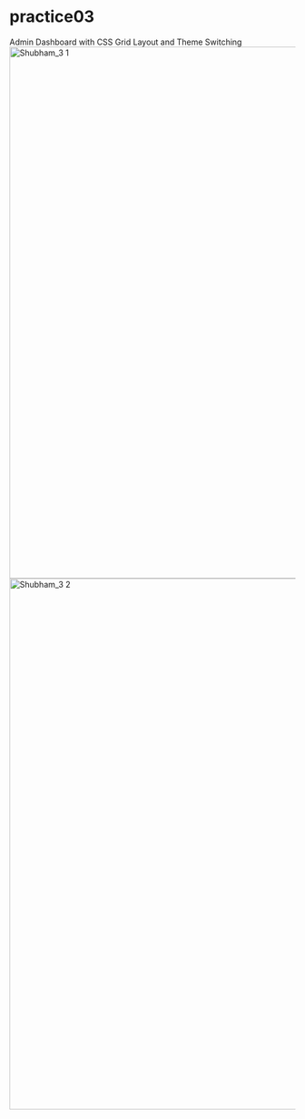 # practice03
Admin Dashboard with CSS Grid Layout and Theme Switching
<img width="1919" height="935" alt="Shubham_3 1" src="https://github.com/user-attachments/assets/d4bca2af-8455-4cbb-9187-c07105b57c58" />
<img width="1919" height="934" alt="Shubham_3 2" src="https://github.com/user-attachments/assets/0340d674-5c04-4e70-ae94-f5d9f246d108" />

